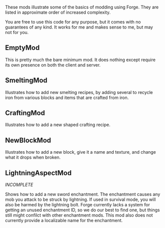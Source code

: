 These mods illustrate some of the basics of modding using Forge. They are listed in approximate order of increased complexity.

You are free to use this code for any purpose, but it comes with no guarantees of any kind. It works for me and makes sense to me, but may not for you.

EmptyMod
--------

This is pretty much the bare minimum mod. It does nothing except require its own presence on both the client and server.

SmeltingMod
-----------

Illustrates how to add new smelting recipes, by adding several to recycle iron from various blocks and items that are crafted from iron.

CraftingMod
-----------

Illustrates how to add a new shaped crafting recipe.

NewBlockMod
-----------

Illustrates how to add a new block, give it a name and texture, and change what it drops when broken.

LightningAspectMod
------------------

*INCOMPLETE*

Shows how to add a new sword enchantment. The enchantment causes any mob you attack to be struck by lightning. If used in survival mode, you will also be harmed by the lightning bolt. Forge currently lacks a system for getting an unused enchantment ID, so we do our best to find one, but things still might confilct with other enchantment mods. This mod also does not currently provide a localizable name for the enchantment.